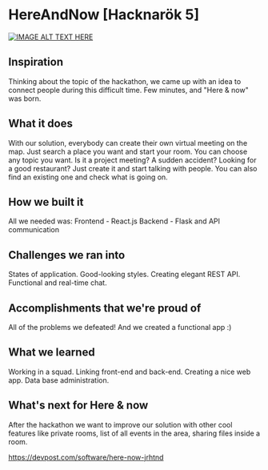 # HereAndNow \[**Hacknarök 5**\]

[![IMAGE ALT TEXT HERE](https://img.youtube.com/vi/HXZt3dZQa6A/0.jpg)](https://www.youtube.com/watch?v=HXZt3dZQa6A)

## Inspiration
Thinking about the topic of the hackathon, we came up with an idea to connect people during this difficult time. Few minutes, and "Here & now" was born.

## What it does
With our solution, everybody can create their own virtual meeting on the map. Just search a place you want and start your room. You can choose any topic you want. Is it a project meeting? A sudden accident? Looking for a good restaurant? Just create it and start talking with people. You can also find an existing one and check what is going on.

## How we built it
All we needed was: Frontend - React.js Backend - Flask and API communication

## Challenges we ran into
States of application. Good-looking styles. Creating elegant REST API. Functional and real-time chat.

## Accomplishments that we're proud of
All of the problems we defeated! And we created a functional app :)

## What we learned
Working in a squad. Linking front-end and back-end. Creating a nice web app. Data base administration.

## What's next for Here & now
After the hackathon we want to improve our solution with other cool features like private rooms, list of all events in the area, sharing files inside a room.

https://devpost.com/software/here-now-jrhtnd
